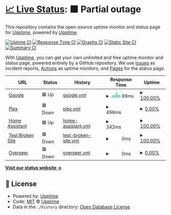 # [📈 Live Status](https://demo.upptime.js.org): <!--live status--> **🟧 Partial outage**

This repository contains the open-source uptime monitor and status page for [Upptime](https://upptime.js.org), powered by [Upptime](https://github.com/upptime/upptime).

[![Uptime CI](https://github.com/upptime/upptime/workflows/Uptime%20CI/badge.svg)](https://github.com/upptime/upptime/actions?query=workflow%3A%22Uptime+CI%22)
[![Response Time CI](https://github.com/upptime/upptime/workflows/Response%20Time%20CI/badge.svg)](https://github.com/upptime/upptime/actions?query=workflow%3A%22Response+Time+CI%22)
[![Graphs CI](https://github.com/upptime/upptime/workflows/Graphs%20CI/badge.svg)](https://github.com/upptime/upptime/actions?query=workflow%3A%22Graphs+CI%22)
[![Static Site CI](https://github.com/upptime/upptime/workflows/Static%20Site%20CI/badge.svg)](https://github.com/upptime/upptime/actions?query=workflow%3A%22Static+Site+CI%22)
[![Summary CI](https://github.com/upptime/upptime/workflows/Summary%20CI/badge.svg)](https://github.com/upptime/upptime/actions?query=workflow%3A%22Summary+CI%22)

With [Upptime](https://upptime.js.org), you can get your own unlimited and free uptime monitor and status page, powered entirely by a GitHub repository. We use [Issues](https://github.com/upptime/upptime/issues) as incident reports, [Actions](https://github.com/upptime/upptime/actions) as uptime monitors, and [Pages](https://demo.upptime.js.org) for the status page.

<!--start: status pages-->
<!-- This summary is generated by Upptime (https://github.com/upptime/upptime) -->
<!-- Do not edit this manually, your changes will be overwritten -->
<!-- prettier-ignore -->
| URL | Status | History | Response Time | Uptime |
| --- | ------ | ------- | ------------- | ------ |
| <img alt="" src="https://favicons.githubusercontent.com/www.google.com" height="13"> [Google](https://www.google.com) | 🟩 Up | [google.yml](https://github.com/marksmaynard1/MaynardHome/commits/HEAD/history/google.yml) | <details><summary><img alt="Response time graph" src="./graphs/google/response-time-week.png" height="20"> 89ms</summary><br><a href="https://upptime.github.io/upptime/history/google"><img alt="Response time 130" src="https://img.shields.io/endpoint?url=https%3A%2F%2Fraw.githubusercontent.com%2Fmarksmaynard1%2FMaynardHome%2FHEAD%2Fapi%2Fgoogle%2Fresponse-time.json"></a><br><a href="https://upptime.github.io/upptime/history/google"><img alt="24-hour response time 78" src="https://img.shields.io/endpoint?url=https%3A%2F%2Fraw.githubusercontent.com%2Fmarksmaynard1%2FMaynardHome%2FHEAD%2Fapi%2Fgoogle%2Fresponse-time-day.json"></a><br><a href="https://upptime.github.io/upptime/history/google"><img alt="7-day response time 89" src="https://img.shields.io/endpoint?url=https%3A%2F%2Fraw.githubusercontent.com%2Fmarksmaynard1%2FMaynardHome%2FHEAD%2Fapi%2Fgoogle%2Fresponse-time-week.json"></a><br><a href="https://upptime.github.io/upptime/history/google"><img alt="30-day response time 101" src="https://img.shields.io/endpoint?url=https%3A%2F%2Fraw.githubusercontent.com%2Fmarksmaynard1%2FMaynardHome%2FHEAD%2Fapi%2Fgoogle%2Fresponse-time-month.json"></a><br><a href="https://upptime.github.io/upptime/history/google"><img alt="1-year response time 130" src="https://img.shields.io/endpoint?url=https%3A%2F%2Fraw.githubusercontent.com%2Fmarksmaynard1%2FMaynardHome%2FHEAD%2Fapi%2Fgoogle%2Fresponse-time-year.json"></a></details> | <details><summary><a href="https://upptime.github.io/upptime/history/google">100.00%</a></summary><a href="https://upptime.github.io/upptime/history/google"><img alt="All-time uptime 100.00%" src="https://img.shields.io/endpoint?url=https%3A%2F%2Fraw.githubusercontent.com%2Fmarksmaynard1%2FMaynardHome%2FHEAD%2Fapi%2Fgoogle%2Fuptime.json"></a><br><a href="https://upptime.github.io/upptime/history/google"><img alt="24-hour uptime 100.00%" src="https://img.shields.io/endpoint?url=https%3A%2F%2Fraw.githubusercontent.com%2Fmarksmaynard1%2FMaynardHome%2FHEAD%2Fapi%2Fgoogle%2Fuptime-day.json"></a><br><a href="https://upptime.github.io/upptime/history/google"><img alt="7-day uptime 100.00%" src="https://img.shields.io/endpoint?url=https%3A%2F%2Fraw.githubusercontent.com%2Fmarksmaynard1%2FMaynardHome%2FHEAD%2Fapi%2Fgoogle%2Fuptime-week.json"></a><br><a href="https://upptime.github.io/upptime/history/google"><img alt="30-day uptime 100.00%" src="https://img.shields.io/endpoint?url=https%3A%2F%2Fraw.githubusercontent.com%2Fmarksmaynard1%2FMaynardHome%2FHEAD%2Fapi%2Fgoogle%2Fuptime-month.json"></a><br><a href="https://upptime.github.io/upptime/history/google"><img alt="1-year uptime 100.00%" src="https://img.shields.io/endpoint?url=https%3A%2F%2Fraw.githubusercontent.com%2Fmarksmaynard1%2FMaynardHome%2FHEAD%2Fapi%2Fgoogle%2Fuptime-year.json"></a></details>
| <img alt="" src="https://favicons.githubusercontent.com/maynardserver.duckdns.org" height="13"> [Plex](http://maynardserver.duckdns.org:32400) | 🟥 Down | [plex.yml](https://github.com/marksmaynard1/MaynardHome/commits/HEAD/history/plex.yml) | <details><summary><img alt="Response time graph" src="./graphs/plex/response-time-week.png" height="20"> 496ms</summary><br><a href="https://upptime.github.io/upptime/history/plex"><img alt="Response time 510" src="https://img.shields.io/endpoint?url=https%3A%2F%2Fraw.githubusercontent.com%2Fmarksmaynard1%2FMaynardHome%2FHEAD%2Fapi%2Fplex%2Fresponse-time.json"></a><br><a href="https://upptime.github.io/upptime/history/plex"><img alt="24-hour response time 554" src="https://img.shields.io/endpoint?url=https%3A%2F%2Fraw.githubusercontent.com%2Fmarksmaynard1%2FMaynardHome%2FHEAD%2Fapi%2Fplex%2Fresponse-time-day.json"></a><br><a href="https://upptime.github.io/upptime/history/plex"><img alt="7-day response time 496" src="https://img.shields.io/endpoint?url=https%3A%2F%2Fraw.githubusercontent.com%2Fmarksmaynard1%2FMaynardHome%2FHEAD%2Fapi%2Fplex%2Fresponse-time-week.json"></a><br><a href="https://upptime.github.io/upptime/history/plex"><img alt="30-day response time 584" src="https://img.shields.io/endpoint?url=https%3A%2F%2Fraw.githubusercontent.com%2Fmarksmaynard1%2FMaynardHome%2FHEAD%2Fapi%2Fplex%2Fresponse-time-month.json"></a><br><a href="https://upptime.github.io/upptime/history/plex"><img alt="1-year response time 510" src="https://img.shields.io/endpoint?url=https%3A%2F%2Fraw.githubusercontent.com%2Fmarksmaynard1%2FMaynardHome%2FHEAD%2Fapi%2Fplex%2Fresponse-time-year.json"></a></details> | <details><summary><a href="https://upptime.github.io/upptime/history/plex">0.00%</a></summary><a href="https://upptime.github.io/upptime/history/plex"><img alt="All-time uptime 0.00%" src="https://img.shields.io/endpoint?url=https%3A%2F%2Fraw.githubusercontent.com%2Fmarksmaynard1%2FMaynardHome%2FHEAD%2Fapi%2Fplex%2Fuptime.json"></a><br><a href="https://upptime.github.io/upptime/history/plex"><img alt="24-hour uptime 0.00%" src="https://img.shields.io/endpoint?url=https%3A%2F%2Fraw.githubusercontent.com%2Fmarksmaynard1%2FMaynardHome%2FHEAD%2Fapi%2Fplex%2Fuptime-day.json"></a><br><a href="https://upptime.github.io/upptime/history/plex"><img alt="7-day uptime 0.00%" src="https://img.shields.io/endpoint?url=https%3A%2F%2Fraw.githubusercontent.com%2Fmarksmaynard1%2FMaynardHome%2FHEAD%2Fapi%2Fplex%2Fuptime-week.json"></a><br><a href="https://upptime.github.io/upptime/history/plex"><img alt="30-day uptime 0.00%" src="https://img.shields.io/endpoint?url=https%3A%2F%2Fraw.githubusercontent.com%2Fmarksmaynard1%2FMaynardHome%2FHEAD%2Fapi%2Fplex%2Fuptime-month.json"></a><br><a href="https://upptime.github.io/upptime/history/plex"><img alt="1-year uptime 0.00%" src="https://img.shields.io/endpoint?url=https%3A%2F%2Fraw.githubusercontent.com%2Fmarksmaynard1%2FMaynardHome%2FHEAD%2Fapi%2Fplex%2Fuptime-year.json"></a></details>
| <img alt="" src="https://favicons.githubusercontent.com/maynardserver.duckdns.org" height="13"> [Home Assistant](http://maynardserver.duckdns.org:8123) | 🟩 Up | [home-assistant.yml](https://github.com/marksmaynard1/MaynardHome/commits/HEAD/history/home-assistant.yml) | <details><summary><img alt="Response time graph" src="./graphs/home-assistant/response-time-week.png" height="20"> 342ms</summary><br><a href="https://upptime.github.io/upptime/history/home-assistant"><img alt="Response time 263" src="https://img.shields.io/endpoint?url=https%3A%2F%2Fraw.githubusercontent.com%2Fmarksmaynard1%2FMaynardHome%2FHEAD%2Fapi%2Fhome-assistant%2Fresponse-time.json"></a><br><a href="https://upptime.github.io/upptime/history/home-assistant"><img alt="24-hour response time 476" src="https://img.shields.io/endpoint?url=https%3A%2F%2Fraw.githubusercontent.com%2Fmarksmaynard1%2FMaynardHome%2FHEAD%2Fapi%2Fhome-assistant%2Fresponse-time-day.json"></a><br><a href="https://upptime.github.io/upptime/history/home-assistant"><img alt="7-day response time 342" src="https://img.shields.io/endpoint?url=https%3A%2F%2Fraw.githubusercontent.com%2Fmarksmaynard1%2FMaynardHome%2FHEAD%2Fapi%2Fhome-assistant%2Fresponse-time-week.json"></a><br><a href="https://upptime.github.io/upptime/history/home-assistant"><img alt="30-day response time 389" src="https://img.shields.io/endpoint?url=https%3A%2F%2Fraw.githubusercontent.com%2Fmarksmaynard1%2FMaynardHome%2FHEAD%2Fapi%2Fhome-assistant%2Fresponse-time-month.json"></a><br><a href="https://upptime.github.io/upptime/history/home-assistant"><img alt="1-year response time 263" src="https://img.shields.io/endpoint?url=https%3A%2F%2Fraw.githubusercontent.com%2Fmarksmaynard1%2FMaynardHome%2FHEAD%2Fapi%2Fhome-assistant%2Fresponse-time-year.json"></a></details> | <details><summary><a href="https://upptime.github.io/upptime/history/home-assistant">100.00%</a></summary><a href="https://upptime.github.io/upptime/history/home-assistant"><img alt="All-time uptime 98.94%" src="https://img.shields.io/endpoint?url=https%3A%2F%2Fraw.githubusercontent.com%2Fmarksmaynard1%2FMaynardHome%2FHEAD%2Fapi%2Fhome-assistant%2Fuptime.json"></a><br><a href="https://upptime.github.io/upptime/history/home-assistant"><img alt="24-hour uptime 100.00%" src="https://img.shields.io/endpoint?url=https%3A%2F%2Fraw.githubusercontent.com%2Fmarksmaynard1%2FMaynardHome%2FHEAD%2Fapi%2Fhome-assistant%2Fuptime-day.json"></a><br><a href="https://upptime.github.io/upptime/history/home-assistant"><img alt="7-day uptime 100.00%" src="https://img.shields.io/endpoint?url=https%3A%2F%2Fraw.githubusercontent.com%2Fmarksmaynard1%2FMaynardHome%2FHEAD%2Fapi%2Fhome-assistant%2Fuptime-week.json"></a><br><a href="https://upptime.github.io/upptime/history/home-assistant"><img alt="30-day uptime 99.96%" src="https://img.shields.io/endpoint?url=https%3A%2F%2Fraw.githubusercontent.com%2Fmarksmaynard1%2FMaynardHome%2FHEAD%2Fapi%2Fhome-assistant%2Fuptime-month.json"></a><br><a href="https://upptime.github.io/upptime/history/home-assistant"><img alt="1-year uptime 98.94%" src="https://img.shields.io/endpoint?url=https%3A%2F%2Fraw.githubusercontent.com%2Fmarksmaynard1%2FMaynardHome%2FHEAD%2Fapi%2Fhome-assistant%2Fuptime-year.json"></a></details>
| <img alt="" src="https://favicons.githubusercontent.com/thissitedoesnotexist.koj.co" height="13"> [Test Broken Site](https://thissitedoesnotexist.koj.co) | 🟥 Down | [test-broken-site.yml](https://github.com/marksmaynard1/MaynardHome/commits/HEAD/history/test-broken-site.yml) | <details><summary><img alt="Response time graph" src="./graphs/test-broken-site/response-time-week.png" height="20"> 0ms</summary><br><a href="https://upptime.github.io/upptime/history/test-broken-site"><img alt="Response time 0" src="https://img.shields.io/endpoint?url=https%3A%2F%2Fraw.githubusercontent.com%2Fmarksmaynard1%2FMaynardHome%2FHEAD%2Fapi%2Ftest-broken-site%2Fresponse-time.json"></a><br><a href="https://upptime.github.io/upptime/history/test-broken-site"><img alt="24-hour response time 0" src="https://img.shields.io/endpoint?url=https%3A%2F%2Fraw.githubusercontent.com%2Fmarksmaynard1%2FMaynardHome%2FHEAD%2Fapi%2Ftest-broken-site%2Fresponse-time-day.json"></a><br><a href="https://upptime.github.io/upptime/history/test-broken-site"><img alt="7-day response time 0" src="https://img.shields.io/endpoint?url=https%3A%2F%2Fraw.githubusercontent.com%2Fmarksmaynard1%2FMaynardHome%2FHEAD%2Fapi%2Ftest-broken-site%2Fresponse-time-week.json"></a><br><a href="https://upptime.github.io/upptime/history/test-broken-site"><img alt="30-day response time 0" src="https://img.shields.io/endpoint?url=https%3A%2F%2Fraw.githubusercontent.com%2Fmarksmaynard1%2FMaynardHome%2FHEAD%2Fapi%2Ftest-broken-site%2Fresponse-time-month.json"></a><br><a href="https://upptime.github.io/upptime/history/test-broken-site"><img alt="1-year response time 0" src="https://img.shields.io/endpoint?url=https%3A%2F%2Fraw.githubusercontent.com%2Fmarksmaynard1%2FMaynardHome%2FHEAD%2Fapi%2Ftest-broken-site%2Fresponse-time-year.json"></a></details> | <details><summary><a href="https://upptime.github.io/upptime/history/test-broken-site">100.00%</a></summary><a href="https://upptime.github.io/upptime/history/test-broken-site"><img alt="All-time uptime 100.00%" src="https://img.shields.io/endpoint?url=https%3A%2F%2Fraw.githubusercontent.com%2Fmarksmaynard1%2FMaynardHome%2FHEAD%2Fapi%2Ftest-broken-site%2Fuptime.json"></a><br><a href="https://upptime.github.io/upptime/history/test-broken-site"><img alt="24-hour uptime 100.00%" src="https://img.shields.io/endpoint?url=https%3A%2F%2Fraw.githubusercontent.com%2Fmarksmaynard1%2FMaynardHome%2FHEAD%2Fapi%2Ftest-broken-site%2Fuptime-day.json"></a><br><a href="https://upptime.github.io/upptime/history/test-broken-site"><img alt="7-day uptime 100.00%" src="https://img.shields.io/endpoint?url=https%3A%2F%2Fraw.githubusercontent.com%2Fmarksmaynard1%2FMaynardHome%2FHEAD%2Fapi%2Ftest-broken-site%2Fuptime-week.json"></a><br><a href="https://upptime.github.io/upptime/history/test-broken-site"><img alt="30-day uptime 100.00%" src="https://img.shields.io/endpoint?url=https%3A%2F%2Fraw.githubusercontent.com%2Fmarksmaynard1%2FMaynardHome%2FHEAD%2Fapi%2Ftest-broken-site%2Fuptime-month.json"></a><br><a href="https://upptime.github.io/upptime/history/test-broken-site"><img alt="1-year uptime 100.00%" src="https://img.shields.io/endpoint?url=https%3A%2F%2Fraw.githubusercontent.com%2Fmarksmaynard1%2FMaynardHome%2FHEAD%2Fapi%2Ftest-broken-site%2Fuptime-year.json"></a></details>
| <img alt="" src="https://favicons.githubusercontent.com/maynardserver.duckdns.org" height="13"> [Overseer](http://maynardserver.duckdns.org:5055) | 🟥 Down | [overseer.yml](https://github.com/marksmaynard1/MaynardHome/commits/HEAD/history/overseer.yml) | <details><summary><img alt="Response time graph" src="./graphs/overseer/response-time-week.png" height="20"> 0ms</summary><br><a href="https://upptime.github.io/upptime/history/overseer"><img alt="Response time 919" src="https://img.shields.io/endpoint?url=https%3A%2F%2Fraw.githubusercontent.com%2Fmarksmaynard1%2FMaynardHome%2FHEAD%2Fapi%2Foverseer%2Fresponse-time.json"></a><br><a href="https://upptime.github.io/upptime/history/overseer"><img alt="24-hour response time 0" src="https://img.shields.io/endpoint?url=https%3A%2F%2Fraw.githubusercontent.com%2Fmarksmaynard1%2FMaynardHome%2FHEAD%2Fapi%2Foverseer%2Fresponse-time-day.json"></a><br><a href="https://upptime.github.io/upptime/history/overseer"><img alt="7-day response time 0" src="https://img.shields.io/endpoint?url=https%3A%2F%2Fraw.githubusercontent.com%2Fmarksmaynard1%2FMaynardHome%2FHEAD%2Fapi%2Foverseer%2Fresponse-time-week.json"></a><br><a href="https://upptime.github.io/upptime/history/overseer"><img alt="30-day response time 0" src="https://img.shields.io/endpoint?url=https%3A%2F%2Fraw.githubusercontent.com%2Fmarksmaynard1%2FMaynardHome%2FHEAD%2Fapi%2Foverseer%2Fresponse-time-month.json"></a><br><a href="https://upptime.github.io/upptime/history/overseer"><img alt="1-year response time 919" src="https://img.shields.io/endpoint?url=https%3A%2F%2Fraw.githubusercontent.com%2Fmarksmaynard1%2FMaynardHome%2FHEAD%2Fapi%2Foverseer%2Fresponse-time-year.json"></a></details> | <details><summary><a href="https://upptime.github.io/upptime/history/overseer">0.00%</a></summary><a href="https://upptime.github.io/upptime/history/overseer"><img alt="All-time uptime 50.71%" src="https://img.shields.io/endpoint?url=https%3A%2F%2Fraw.githubusercontent.com%2Fmarksmaynard1%2FMaynardHome%2FHEAD%2Fapi%2Foverseer%2Fuptime.json"></a><br><a href="https://upptime.github.io/upptime/history/overseer"><img alt="24-hour uptime 0.00%" src="https://img.shields.io/endpoint?url=https%3A%2F%2Fraw.githubusercontent.com%2Fmarksmaynard1%2FMaynardHome%2FHEAD%2Fapi%2Foverseer%2Fuptime-day.json"></a><br><a href="https://upptime.github.io/upptime/history/overseer"><img alt="7-day uptime 0.00%" src="https://img.shields.io/endpoint?url=https%3A%2F%2Fraw.githubusercontent.com%2Fmarksmaynard1%2FMaynardHome%2FHEAD%2Fapi%2Foverseer%2Fuptime-week.json"></a><br><a href="https://upptime.github.io/upptime/history/overseer"><img alt="30-day uptime 0.00%" src="https://img.shields.io/endpoint?url=https%3A%2F%2Fraw.githubusercontent.com%2Fmarksmaynard1%2FMaynardHome%2FHEAD%2Fapi%2Foverseer%2Fuptime-month.json"></a><br><a href="https://upptime.github.io/upptime/history/overseer"><img alt="1-year uptime 50.71%" src="https://img.shields.io/endpoint?url=https%3A%2F%2Fraw.githubusercontent.com%2Fmarksmaynard1%2FMaynardHome%2FHEAD%2Fapi%2Foverseer%2Fuptime-year.json"></a></details>

<!--end: status pages-->

[**Visit our status website →**](https://demo.upptime.js.org)

## 📄 License

- Powered by: [Upptime](https://github.com/upptime/upptime)
- Code: [MIT](./LICENSE) © [Upptime](https://upptime.js.org)
- Data in the `./history` directory: [Open Database License](https://opendatacommons.org/licenses/odbl/1-0/)
